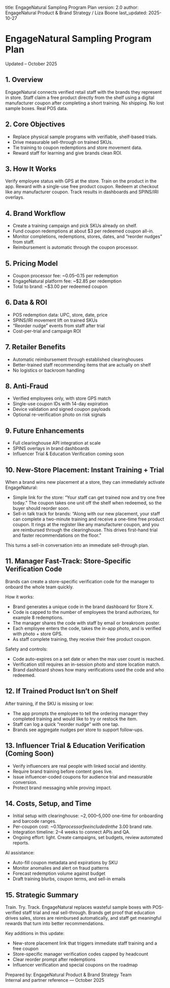 title: EngageNatural Sampling Program Plan
version: 2.0
author: EngageNatural Product & Brand Strategy / Liza Boone
last_updated: 2025-10-27

# EngageNatural Sampling Program Plan

Updated – October 2025

## 1. Overview
EngageNatural connects verified retail staff with the brands they represent in store. Staff claim a free product directly from the shelf using a digital manufacturer coupon after completing a short training. No shipping. No lost sample boxes. Real POS data.

## 2. Core Objectives
- Replace physical sample programs with verifiable, shelf-based trials.
- Drive measurable sell-through on trained SKUs.
- Tie training to coupon redemptions and store movement data.
- Reward staff for learning and give brands clean ROI.

## 3. How It Works
Verify employee status with GPS at the store. Train on the product in the app. Reward with a single-use free product coupon. Redeem at checkout like any manufacturer coupon. Track results in dashboards and SPINS/IRI overlays.

## 4. Brand Workflow
- Create a training campaign and pick SKUs already on shelf.
- Fund coupon redemptions at about $3 per redeemed coupon all-in.
- Monitor completions, redemptions, stores, dates, and “reorder nudges” from staff.
- Reimbursement is automatic through the coupon processor.

## 5. Pricing Model
- Coupon processor fee: ~$0.05–$0.15 per redemption
- EngageNatural platform fee: ~$2.85 per redemption
- Total to brand: ~$3.00 per redeemed coupon

## 6. Data & ROI
- POS redemption data: UPC, store, date, price
- SPINS/IRI movement lift on trained SKUs
- “Reorder nudge” events from staff after trial
- Cost-per-trial and campaign ROI

## 7. Retailer Benefits
- Automatic reimbursement through established clearinghouses
- Better-trained staff recommending items that are actually on shelf
- No logistics or backroom handling

## 8. Anti-Fraud
- Verified employees only, with store GPS match
- Single-use coupon IDs with 14-day expiration
- Device validation and signed coupon payloads
- Optional re-verification photo on risk signals

## 9. Future Enhancements
- Full clearinghouse API integration at scale
- SPINS overlays in brand dashboards
- Influencer Trial & Education Verification coming soon

## 10. New-Store Placement: Instant Training + Trial
When a brand wins new placement at a store, they can immediately activate EngageNatural:

- Simple link for the store: “Your staff can get trained now and try one free today.” The coupon takes one unit off the shelf when redeemed, so the buyer should reorder soon.
- Sell-in talk track for brands: “Along with our new placement, your staff can complete a two-minute training and receive a one-time free product coupon. It rings at the register like any manufacturer coupon, and you are reimbursed through the clearinghouse. This drives first-hand trial and faster recommendations on the floor.”

This turns a sell-in conversation into an immediate sell-through plan.

## 11. Manager Fast-Track: Store-Specific Verification Code
Brands can create a store-specific verification code for the manager to onboard the whole team quickly.

How it works:
- Brand generates a unique code in the brand dashboard for Store X.
- Code is capped to the number of employees the brand authorizes, for example 8 redemptions.
- The manager shares the code with staff by email or breakroom poster.
- Each employee enters the code, takes the in-app photo, and is verified with photo + store GPS.
- As staff complete training, they receive their free product coupon.

Safety and controls:
- Code auto-expires on a set date or when the max user count is reached.
- Verification still requires an in-session photo and store location match.
- Brand dashboard shows how many verifications used the code and who redeemed.

## 12. If Trained Product Isn’t on Shelf
After training, if the SKU is missing or low:
- The app prompts the employee to tell the ordering manager they completed training and would like to try or restock the item.
- Staff can log a quick “reorder nudge” with one tap.
- Brands see aggregate nudges per store to support follow-ups.

## 13. Influencer Trial & Education Verification (Coming Soon)
- Verify influencers are real people with linked social and identity.
- Require brand training before content goes live.
- Issue influencer-coded coupons for audience trial and measurable conversion.
- Protect brand messaging while proving impact.

## 14. Costs, Setup, and Time
- Initial setup with clearinghouse: ~$2,000–$5,000 one-time for onboarding and barcode ranges.
- Per-coupon cost: ~$0.10 processor fee included in the ~$3.00 brand rate.
- Integration timeline: 2–4 weeks to connect APIs and QA.
- Ongoing effort: light. Create campaigns, set budgets, review automated reports.

AI assistance:
- Auto-fill coupon metadata and expirations by SKU
- Monitor anomalies and alert on fraud patterns
- Forecast redemption volume against budget
- Draft training blurbs, coupon terms, and sell-in emails

## 15. Strategic Summary
Train. Try. Track. EngageNatural replaces wasteful sample boxes with POS-verified staff trial and real sell-through. Brands get proof that education drives sales, stores are reimbursed automatically, and staff get meaningful rewards that turn into better recommendations.

Key additions in this update:
- New-store placement link that triggers immediate staff training and a free coupon
- Store-specific manager verification codes capped by headcount
- Clear reorder prompt after redemptions
- Influencer verification and special coupons on the roadmap

Prepared by: EngageNatural Product & Brand Strategy Team  
Internal and partner reference — October 2025
